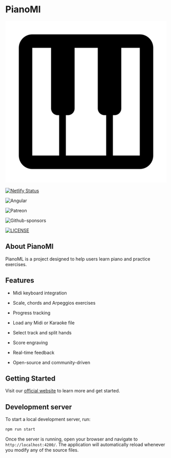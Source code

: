 # PianoMl



![PianoMl Logo](public/logo.png)

[![Netlify Status](https://api.netlify.com/api/v1/badges/c7820713-f000-4796-980e-37791811bb2c/deploy-status)](https://app.netlify.com/sites/pianoml/deploys)

![Angular](https://img.shields.io/badge/angular-%23DD0031.svg?style=for-the-badge&logo=angular&logoColor=white)

![Patreon](https://img.shields.io/badge/Patreon-F96854?style=for-the-badge&logo=patreon&logoColor=white)

![Github-sponsors](https://img.shields.io/badge/sponsor-30363D?style=for-the-badge&logo=GitHub-Sponsors&logoColor=#EA4AAA)

[![LICENSE](https://img.shields.io/npm/l/express.svg?maxAge=2592000)](https://github.com/piano-ml/piano-ml/blob/main/LICENSE)

## About PianoMl

PianoML is a project designed to help users learn piano and practice exercises.

## Features

- Midi keyboard integration
- Scale, chords and Arpeggios exercises
- Progress tracking
- Load any Midi or Karaoke file
- Select track and split hands
- Score engraving
- Real-time feedback

- Open-source and community-driven

## Getting Started

Visit our [official website](https://www.pianoml.org) to learn more and get started.

## Development server

To start a local development server, run:

```bash
npm run start
```

Once the server is running, open your browser and navigate to `http://localhost:4200/`. The application will automatically reload whenever you modify any of the source files.

